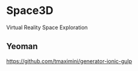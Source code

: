# Space3D
Virtual Reality Space Exploration


## Yeoman

https://github.com/tmaximini/generator-ionic-gulp
